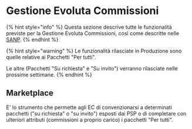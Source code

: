 # Gestione Evoluta Commissioni

{% hint style="info" %}
Questa sezione descrive tutte le funzionalità previste per la Gestione Evoluta Commissioni, così come descritte nelle [SANP](https://docs.pagopa.it/sanp/appendici/gestione-evoluta-commissioni).
{% endhint %}

{% hint style="warning" %}
Le funzionalità rilasciate in Produzione sono quelle relative ai Pacchetti "Per tutti".&#x20;

Le altre (Pacchetti "Su richiesta" e "Su invito") verranno rilasciate nelle prossime settimane.
{% endhint %}



## Marketplace

E' lo strumento che permette agli EC di convenzionarsi a determinati pacchetti ("su richiesta" o "su invito") esposti dai PSP o di completare con ulteriori attributi (commissioni a proprio carico) i pacchetti "Per tutti".

